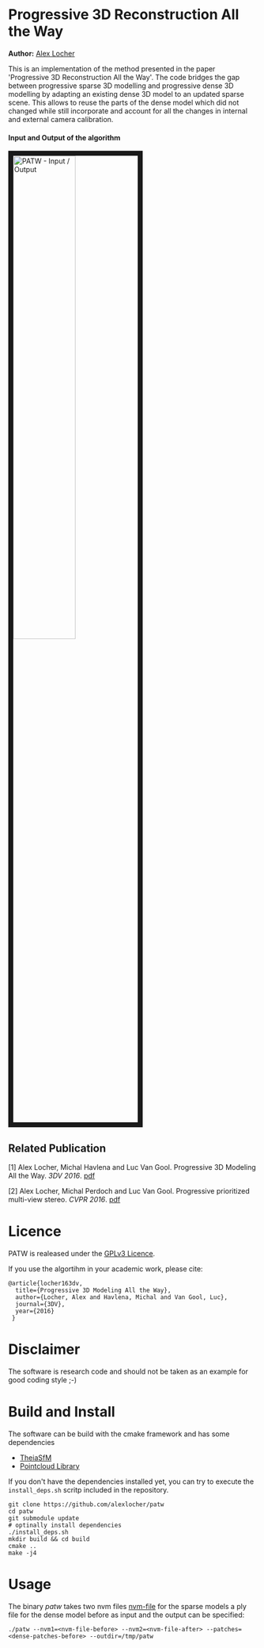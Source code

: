 # Progressive 3D Reconstruction All the Way

**Author:** [Alex Locher](http://www.vision.ee.ethz.ch/~alocher)

This is an implementation of the method presented in the paper 'Progressive 
3D Reconstruction All the Way'. The code bridges the gap between progressive
sparse 3D modelling and progressive dense 3D modelling by adapting an existing
dense 3D model to an updated sparse scene. This allows to reuse the parts of the
dense model which did not changed while still incorporate and account for all the 
changes in internal and external camera calibration. 

#### Input and Output of the algorithm
<img src="http://www.vision.ee.ethz.ch/~alocher/pdf/3dv16/overview.png" 
alt="PATW - Input / Output" width="50%" border="10" />


## Related Publication
[1] Alex Locher, Michal Havlena and Luc Van Gool. Progressive 3D Modeling All the Way. *3DV 2016*. [pdf](http://people.ee.ethz.ch/~alocher/pdf/locher_3dv16_progressive_all_the_way.pdf)

[2] Alex Locher, Michal Perdoch and Luc Van Gool. Progressive prioritized multi-view stereo. *CVPR 2016*. [pdf](http://people.ee.ethz.ch/~alocher/pdf/locher_cvpr16_progressive_prioritized_mvs.pdf)


# Licence
PATW is realeased under the [GPLv3 Licence](https://www.gnu.org/licenses/gpl-3.0.txt). 


If you use the algortihm in your academic work, please cite:

    @article{locher163dv,
      title={Progressive 3D Modeling All the Way},
      author={Locher, Alex and Havlena, Michal and Van Gool, Luc},
      journal={3DV},
      year={2016}
     }

# Disclaimer
The software is research code and should not be taken as an example for good coding style ;-)


# Build and Install
The software can be build with the cmake framework and has some dependencies 

 - [TheiaSfM](http://www.theia-sfm.org/)
 - [Pointcloud Library](http://pointclouds.org/)

If you don't have the dependencies installed yet, you can try to execute the 
`install_deps.sh` scritp included in the repository. 


```
git clone https://github.com/alexlocher/patw
cd patw
git submodule update
# optinally install dependencies
./install_deps.sh
mkdir build && cd build
cmake ..
make -j4
```

# Usage
The binary *patw* takes two nvm files [nvm-file](http://ccwu.me/vsfm/doc.html#nvm) for the sparse models a 
ply file for the dense model before as input and the output can be specified:

```
./patw --nvm1=<nvm-file-before> --nvm2=<nvm-file-after> --patches=<dense-patches-before> --outdir=/tmp/patw
```

